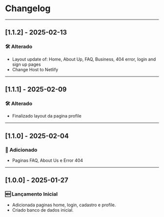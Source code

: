 # Changelog

<!-- ## [1.2.0] - DATA
### 🚀 Adicionado
- 

### 🛠️ Alterado
- 

### 🐛 Corrigido
-

### 🗑️ Removido
- 

### ⚠️ Segurança
- 

---

-->
---

## [1.1.2] - 2025-02-13
### 🛠️ Alterado
- Layout update of: Home, About Up, FAQ, Business, 404 error, login and sign up pages
- Change Host to Netlify

---

## [1.1.1] - 2025-02-09
### 🛠️ Alterado
- Finalizado layout da pagina profile

---

## [1.1.0] - 2025-02-04
### 🚀 Adicionado
- Paginas FAQ, About Us e Error 404

---

## [1.0.0] - 2025-01-27
### 🆕 Lançamento Inicial
- Adicionada paginas home, login, cadastro e profile.
- Criado banco de dados inicial.
